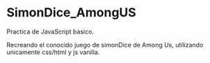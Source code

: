 # SimonDice_AmongUS
Practica de JavaScript basico.

Recreando el conocido juego de simonDice de Among Us, utilizando unicamente css/html y js vanilla.
